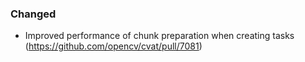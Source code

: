 ### Changed

- Improved performance of chunk preparation when creating tasks
  (<https://github.com/opencv/cvat/pull/7081>)
